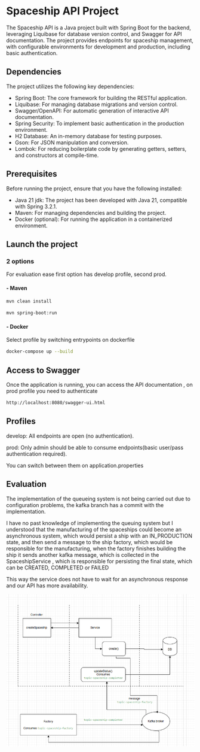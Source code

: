 # Spaceship API Project

The Spaceship API is a Java project built with Spring Boot for the backend, leveraging Liquibase for database version control, and Swagger for API documentation. The
project provides endpoints for spaceship management, with configurable environments for development and production, including basic authentication.

## Dependencies

The project utilizes the following key dependencies:

- Spring Boot: The core framework for building the RESTful application.
- Liquibase: For managing database migrations and version control.
- Swagger/OpenAPI: For automatic generation of interactive API documentation.
- Spring Security: To implement basic authentication in the production environment.
- H2 Database: An in-memory database for testing purposes.
- Gson: For JSON manipulation and conversion.
- Lombok: For reducing boilerplate code by generating getters, setters, and constructors at compile-time.

## Prerequisites

Before running the project, ensure that you have the following installed:

- Java 21 jdk: The project has been developed with Java 21, compatible with Spring 3.2.1.
- Maven: For managing dependencies and building the project.
- Docker (optional): For running the application in a containerized environment.

## Launch the project

### 2 options
For evaluation ease first option has develop profile, second prod.
#### - Maven

```bash
mvn clean install
```

```bash
mvn spring-boot:run
```

#### - Docker
Select profile by switching entrypoints on dockerfile
```bash
docker-compose up --build
```


## Access to Swagger

Once the application is running, you can access the API documentation , on prod profile you need to authenticate

```bash
http://localhost:8080/swagger-ui.html
```

## Profiles

develop: All endpoints are open (no authentication).

prod: Only admin should be able to consume endpoints(basic user/pass authentication required).

You can switch between them on application.properties

## Evaluation
The implementation of the queueing system is not being carried out due to configuration problems, the kafka branch has a commit with the implementation.

I have no past knowledge of implementing the queuing system but I understood that the manufacturing of the spaceships could become an asynchronous system, which would persist a ship with an IN_PRODUCTION state, and then send a message to the ship factory, which would be responsible for the manufacturing, when the factory finishes building the ship it sends another kafka message, which is collected in the SpaceshipService , which is responsible for persisting the final state, which can be CREATED, COMPLETED or FAILED

This way the service does not have to wait for an asynchronous response and our API has more availability.

![Kafka_diagram](https://github.com/delalama/spaceships_api/blob/master/spaceship-api/kafka%20on%20spaceship%20API.png)
